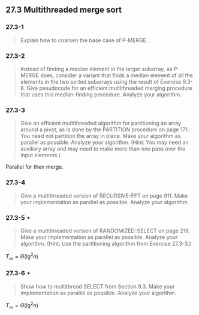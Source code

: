 ## 27.3 Multithreaded merge sort

### 27.3-1

> Explain how to coarsen the base case of P-MERGE.

### 27.3-2

> Instead of finding a median element in the larger subarray, as P-MERGE does, consider a variant that finds a median element of all the elements in the two sorted subarrays using the result of Exercise 9.3-8. Give pseudocode for an efficient multithreaded merging procedure that uses this median-finding procedure. Analyze your algorithm.

### 27.3-3

> Give an efficient multithreaded algorithm for partitioning an array around a pivot, as is done by the PARTITION procedure on page 171. You need not partition the array in place. Make your algorithm as parallel as possible. Analyze your algorithm. (Hint: You may need an auxiliary array and may need to make more than one pass over the input elements.)

Parallel for then merge.

### 27.3-4

> Give a multithreaded version of RECURSIVE-FFT on page 911. Make your implementation as parallel as possible. Analyze your algorithm.

### 27.3-5 $\star$

> Give a multithreaded version of RANDOMIZED-SELECT on page 216. Make your implementation as parallel as possible. Analyze your algorithm. (Hint: Use the partitioning algorithm from Exercise 27.3-3.)

$T_\infty = \Theta(\lg^2n)$

### 27.3-6 $\star$

> Show how to multithread SELECT from Section 9.3. Make your implementation as parallel as possible. Analyze your algorithm.

$T_\infty = \Theta(\lg^2n)$
